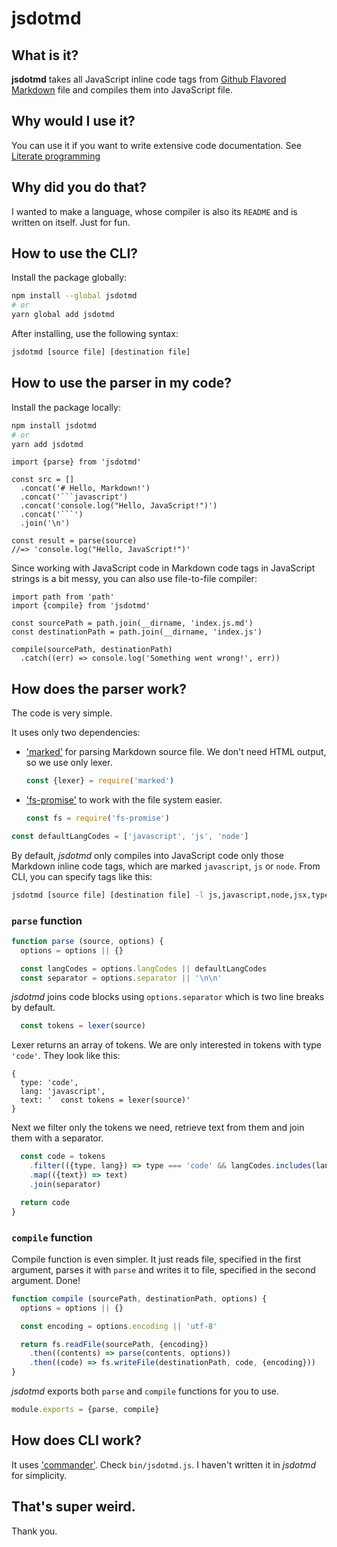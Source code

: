 # jsdotmd

## What is it?

**jsdotmd** takes all JavaScript inline code tags from
[Github Flavored Markdown](https://help.github.com/categories/writing-on-github/) file
and compiles them into JavaScript file.

## Why would I use it?

You can use it if you want to write extensive code documentation.
See [Literate programming](https://en.wikipedia.org/wiki/Literate_programming)

## Why did you do that?

I wanted to make a language, whose compiler is also its `README` and is written on itself. Just for fun.

## How to use the CLI?

Install the package globally:

```sh
npm install --global jsdotmd
# or
yarn global add jsdotmd
```

After installing, use the following syntax:

```sh
jsdotmd [source file] [destination file]
```

## How to use the parser in my code?

Install the package locally:

```sh
npm install jsdotmd
# or
yarn add jsdotmd
```

```
import {parse} from 'jsdotmd'

const src = []
  .concat('# Hello, Markdown!')
  .concat('```javascript')
  .concat('console.log("Hello, JavaScript!")')
  .concat('```')
  .join('\n')

const result = parse(source)
//=> 'console.log("Hello, JavaScript!")'
```

Since working with JavaScript code in Markdown code tags in JavaScript strings is a bit messy,
you can also use file-to-file compiler:

```
import path from 'path'
import {compile} from 'jsdotmd'

const sourcePath = path.join(__dirname, 'index.js.md')
const destinationPath = path.join(__dirname, 'index.js')

compile(sourcePath, destinationPath)
  .catch((err) => console.log('Something went wrong!', err))
```

## How does the parser work?

The code is very simple.

It uses only two dependencies:

- ['marked'](https://www.npmjs.com/package/marked) for parsing Markdown source file.
  We don't need HTML output, so we use only lexer.

  ```javascript
  const {lexer} = require('marked')
  ```

- ['fs-promise'](https://www.npmjs.com/package/fs-promise) to work with the file system easier.

  ```javascript
  const fs = require('fs-promise')
  ```

```javascript
const defaultLangCodes = ['javascript', 'js', 'node']
```

By default, *jsdotmd* only compiles into JavaScript code only those Markdown inline code tags,
which are marked `javascript`, `js` or `node`. From CLI, you can specify tags like this:

```sh
jsdotmd [source file] [destination file] -l js,javascript,node,jsx,typescript
```

### `parse` function

```javascript
function parse (source, options) {
  options = options || {}

  const langCodes = options.langCodes || defaultLangCodes
  const separator = options.separator || '\n\n'
```

*jsdotmd* joins code blocks using `options.separator` which is two line breaks by default.

```javascript
  const tokens = lexer(source)
```

Lexer returns an array of tokens. We are only interested in tokens with type `'code'`.
They look like this:

```
{
  type: 'code',
  lang: 'javascript',
  text: '  const tokens = lexer(source)'
}
```

Next we filter only the tokens we need, retrieve text from them and join them with a separator.

```javascript
  const code = tokens
    .filter(({type, lang}) => type === 'code' && langCodes.includes(lang))
    .map(({text}) => text)
    .join(separator)

  return code
}
```

### `compile` function

Compile function is even simpler. It just reads file, specified in the first argument,
parses it with `parse` and writes it to file, specified in the second argument. Done!

```javascript
function compile (sourcePath, destinationPath, options) {
  options = options || {}

  const encoding = options.encoding || 'utf-8'

  return fs.readFile(sourcePath, {encoding})
    .then((contents) => parse(contents, options))
    .then((code) => fs.writeFile(destinationPath, code, {encoding}))
}
```

*jsdotmd* exports both `parse` and `compile` functions for you to use.

```javascript
module.exports = {parse, compile}
```

## How does CLI work?

It uses ['commander'](https://www.npmjs.com/package/commander).
Check `bin/jsdotmd.js`. I haven't written it in *jsdotmd* for simplicity.

## That's super weird.

Thank you.
